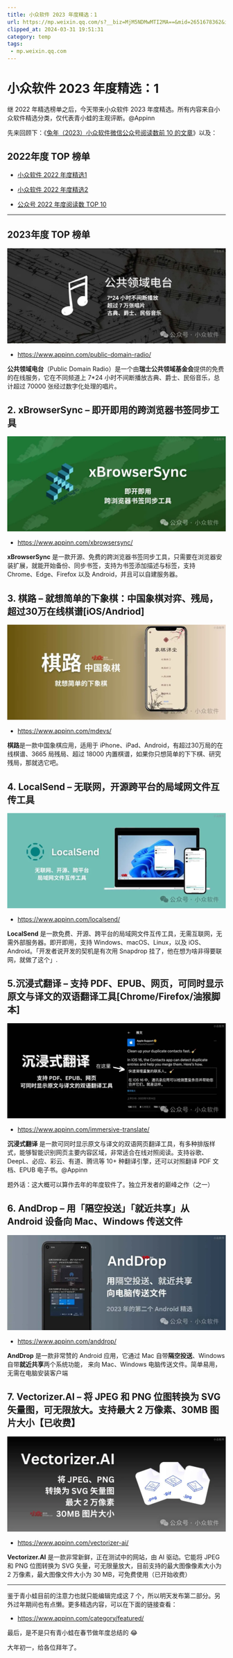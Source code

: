 ```yaml
---
title: 小众软件 2023 年度精选：1
url: https://mp.weixin.qq.com/s?__biz=MjM5NDMwMTI2MA==&mid=2651678362&idx=1&sn=31fd32140e66b49a7031b5d199840545&chksm=bd7012b98a079bafc4dc09d7b7b633ccf555685d6c0905948c28cc2d393eaee45f8f40cea7d4&mpshare=1&scene=1&srcid=02167GTh2RfCVi2i1p0m9vlI&sharer_shareinfo=27105e57ebffb8669762af602292caf8&sharer_shareinfo_first=27105e57ebffb8669762af602292caf8#rd
clipped_at: 2024-03-31 19:51:31
category: temp
tags: 
 - mp.weixin.qq.com
---
```



# 小众软件 2023 年度精选：1

继 2022 年精选榜单之后，今天带来小众软件 2023 年度精选。所有内容来自小众软件精选分类，仅代表青小蛙的主观评断。@Appinn

先来回顾下：《[兔年（2023）小众软件微信公众号阅读数前 10 的文章](http://mp.weixin.qq.com/s?__biz=MjM5NDMwMTI2MA==&mid=2651678335&idx=1&sn=48f0528015893ca613533260025948cc&chksm=bd70125c8a079b4a88e11f5629fad5fcc672c443f039e15889f5857c891125633e8953687146&scene=21#wechat_redirect)》以及：

## 2022年度 TOP 榜单

-   [小众软件 2022 年度精选1](http://mp.weixin.qq.com/s?__biz=MjM5NDMwMTI2MA==&mid=2651673447&idx=1&sn=bd3c4151887767d56c34abb42ff1b466&chksm=bd7027448a07ae520e65cd768288f91f8a3597e2e211586b13adc8ac7b8ff9b2df9c0771be5d&scene=21#wechat_redirect)
    
-   [小众软件 2022 年度精选2](http://mp.weixin.qq.com/s?__biz=MjM5NDMwMTI2MA==&mid=2651673470&idx=1&sn=4ef5f4215356e53172b65731f3ab2d6e&chksm=bd70275d8a07ae4b3c829ffe17c6b34d9dcdcd1fa6ba9ed12d74158dbf9dc81d9f21d27df2ac&scene=21#wechat_redirect)
    
-   [公众号 2022 年度阅读数 TOP 10](http://mp.weixin.qq.com/s?__biz=MjM5NDMwMTI2MA==&mid=2651673506&idx=1&sn=f63e37fd02f6244a1b37dca10466c347&chksm=bd7027818a07ae9787f158bda0f42ae5ce84e18047ec04e6c22fd5a08c84251f07cfbf1e40dd&scene=21#wechat_redirect)
    

- - -

## 2023年度 TOP 榜单

![图片](assets/1711885891-c343f9595a25124c71ceff04e334b4fc.webp "小众软件 2023 年度精选.1 2")

-   https://www.appinn.com/public-domain-radio/
    

**公共领域电台**（Public Domain Radio）是一个由**瑞士公共领域基金会**提供的免费的在线服务，它在不同频道上 7\*24 小时不间断播放古典、爵士、民俗音乐，总计超过 70000 张经过数字化处理的唱片。

## 2. xBrowserSync – 即开即用的跨浏览器书签同步工具

![图片](assets/1711885891-2ca58af39f1ef73e220508e8de698d3a.webp "小众软件 2023 年度精选.1 3")

-   https://www.appinn.com/xbrowsersync/
    

**xBrowserSync** 是一款开源、免费的跨浏览器书签同步工具，只需要在浏览器安装扩展，就能开始备份、同步书签，支持为书签添加描述与标签，支持 Chrome、Edge、Firefox 以及 Android，并且可以自建服务器。

## 3. 棋路 – 就想简单的下象棋：中国象棋对弈、残局，超过30万在线棋谱\[iOS/Andriod\]

![图片](assets/1711885891-a476ee63cf2e94cb0a80cf9cc31bb987.webp "小众软件 2023 年度精选.1 4")

-   https://www.appinn.com/mdevs/
    

**棋路**是一款中国象棋应用，适用于 iPhone、iPad、Android，有超过30万局的在线棋谱、3665 局残局、超过 18000 内置棋谱，如果你只想简单的下下棋、研究残局，那就选它吧。

## 4. LocalSend – 无联网，开源跨平台的局域网文件互传工具

![图片](assets/1711885891-db6a66d3c8bf40f6d78f58513aa2296a.webp "小众软件 2023 年度精选.1 5")

-   https://www.appinn.com/localsend/
    

**LocalSend** 是一款免费、开源、跨平台的局域网文件互传工具，无需互联网，无需外部服务器。即开即用，支持 Windows、macOS、Linux，以及 iOS、Android。「开发者说开发的契机是有次用 Snapdrop 挂了，他在想为啥非得要联网，就做了这个」.

## 5.沉浸式翻译 – 支持 PDF、EPUB、网页，可同时显示原文与译文的双语翻译工具\[Chrome/Firefox/油猴脚本\]

![图片](assets/1711885891-ca15115334ed3bfb1543ef03094444ed.webp "小众软件 2023 年度精选.1 6")

-   https://www.appinn.com/immersive-translate/
    

**沉浸式翻译** 是一款可同时显示原文与译文的双语网页翻译工具，有多种排版样式，能够智能识别网页主要内容区域，非常适合在线对照阅读。支持谷歌、DeepL、必应、彩云、有道、腾讯等 10+ 种翻译引擎，还可以对照翻译 PDF 文档、EPUB 电子书。@Appinn

题外话：这大概可以算作去年的年度软件了。独立开发者的巅峰之作（之一）

## 6. AndDrop – 用「隔空投送」「就近共享」从 Android 设备向 Mac、Windows 传送文件

![图片](assets/1711885891-1cf3306d7c73e2daf07ed01243c47172.webp "小众软件 2023 年度精选.1 7")

-   https://www.appinn.com/anddrop/
    

**AndDrop** 是一款非常赞的 Android 应用，它通过 Mac 自带**隔空投送**、Windows 自带**就近共享**两个系统功能， 来向 Mac、Windows 电脑传送文件。简单易用，无需在电脑安装客户端

## 7. Vectorizer.AI – 将 JPEG 和 PNG 位图转换为 SVG 矢量图，可无限放大。支持最大 2 万像素、30MB 图片大小【已收费】

![图片](assets/1711885891-9e1cf17afb30cba622e11c78a9f5a93c.webp "小众软件 2023 年度精选.1 8")

-   https://www.appinn.com/vectorizer-ai/
    

**Vectorizer.AI** 是一款非常新鲜，正在测试中的网站，由 AI 驱动。它能将 JPEG 和 PNG 位图转换为 SVG 矢量，可无限量放大，目前支持的最大图像像素大小为 2 万像素，最大图像文件大小为 30 MB，可免费使用（已开始收费）

- - -

鉴于青小蛙目前的注意力也就只能编辑完成这 7 个，所以明天发布第二部分。另外过年期间也有点懒。更多精选内容，可以在下面的链接查看：

-   https://www.appinn.com/category/featured/
    

最后，是不是只有青小蛙在春节做年度总结的 😂

大年初一，给各位拜年了。